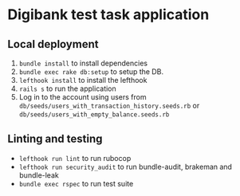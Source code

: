 # Digibank test task application

## Local deployment
1. `bundle install` to install dependencies
2. `bundle exec rake db:setup` to setup the DB.
3. `lefthook install` to install the lefthook
4. `rails s` to run the application
5. Log in to the account using users from `db/seeds/users_with_transaction_history.seeds.rb` or `db/seeds/users_with_empty_balance.seeds.rb`

## Linting and testing
* `lefthook run lint` to run rubocop
* `lefthook run security_audit` to run bundle-audit, brakeman and bundle-leak
* `bundle exec rspec` to run test suite
